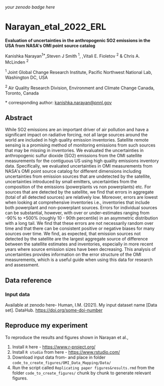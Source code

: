 _your zenodo badge here_

# Narayan_etal_2022_ERL

**Evaluation of uncertainties in the anthropogenic SO2 emissions in the USA from NASA's OMI point source catalog**

Kanishka Narayan<sup>1\*</sup>,Steven J Smith <sup>1</sup>,
,Vitali E. Fioletov <sup>2</sup> & Chris A. McLinden <sup>2</sup>

<sup>1 </sup> Joint Global Change Research Institute, Pacific Northwest National Lab, Washington DC, USA 

<sup>2 </sup> Air Quality Research Division, Environment and Climate Change Canada, Toronto, Canada 


\* corresponding author:  kanishka.narayan@pnnl.gov

## Abstract
While SO2 emissions are an important driver of air pollution and have a significant impact on radiative forcing, not all large sources around the world are included in high quality emission inventories. Satellite remote sensing is a promising method of monitoring emissions from such sources that may be missing in inventories. We evaluated the uncertainties in anthropogenic sulfur dioxide (SO2) emissions from the OMI satellite measurements for the contiguous US using high quality emissions inventory data. Specifically, we evaluated uncertainties in OMI measurements from NASA's OMI point source catalog for different dimensions including uncertainties from emission sources that are undetected by the satellite, uncertainties introduced by small emitters, uncertainties from the composition of the emissions (powerplants vs non powerplants) etc. For sources that are detected by the satellite, we find that errors in aggregate (total of all detected sources) are relatively low. Moreover, errors are lowest when looking at comprehensive inventories i.e., inventories that include both powerplant and non-powerplant sources. Errors for individual sources can be substantial, however, with over or under-estimates ranging from -90% to +500% (roughly 10 - 90th percentile) in an asymmetric distribution with a long tail. We find that these errors are not necessarily random over time and that there can be consistent positive or negative biases for many sources over time.  We find, as expected, that emission sources not detected by the satellite are the largest aggregate source of difference between the satellite estimates and inventories, especially in more recent years where source emission sizes have been decreasing. This analysis of uncertainties provides information on the error structure of the OMI measurements, which is a useful guide when using this data for research and assessment.




## Data reference

### Input data
Available at zenodo here- 
Human, I.M. (2021). My input dataset name [Data set]. DataHub. https://doi.org/some-doi-number




## Reproduce my experiment
To reproduce the results and figures shown in Narayan et al.,

1. Install `R` here - https://www.r-project.org/
2. Install `R studio` from here - https://www.rstudio.com/
3. Download input data from- and place in folder `code_to_create_figures/OMI_Data_Mapping/Data/`
4. Run the script called `Replicating paper figures&results.rmd` from the folder `code_to_create_figures/` chunk by chunk to generate relevant figures.  
